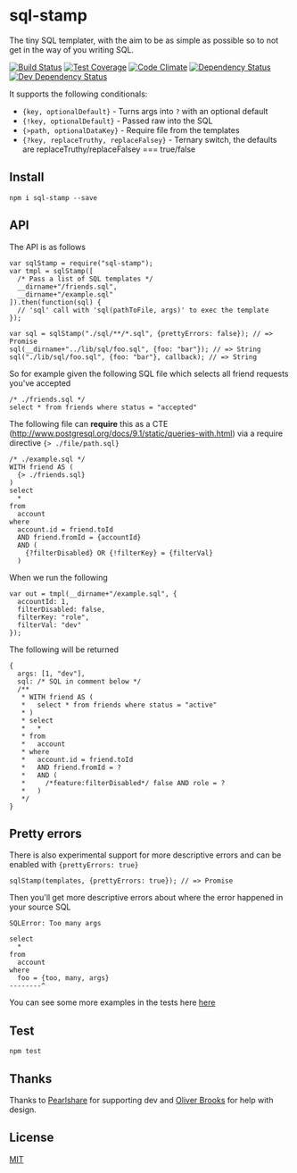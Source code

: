 # sql-stamp
The tiny SQL templater, with the aim to be as simple as possible so to not get in the way of you writing SQL.

[![Build Status](https://travis-ci.org/orangemug/sql-stamp.svg?branch=master)](https://travis-ci.org/orangemug/sql-stamp) 
[![Test Coverage](https://codeclimate.com/github/orangemug/sql-stamp/badges/coverage.svg)](https://codeclimate.com/github/orangemug/sql-stamp/coverage) 
[![Code Climate](https://codeclimate.com/github/orangemug/sql-stamp/badges/gpa.svg)](https://codeclimate.com/github/orangemug/sql-stamp) 
[![Dependency Status](https://david-dm.org/orangemug/sql-stamp.svg)](https://david-dm.org/orangemug/sql-stamp)
[![Dev Dependency Status](https://david-dm.org/orangemug/sql-stamp/dev-status.svg)](https://david-dm.org/orangemug/sql-stamp#info=devDependencies)


It supports the following conditionals:

 * `{key, optionalDefault}`  - Turns args into `?` with an optional default
 * `{!key, optionalDefault}` - Passed raw into the SQL
 * `{>path, optionalDataKey}` - Require file from the templates
 * `{?key, replaceTruthy, replaceFalsey}` - Ternary switch, the defaults are replaceTruthy/replaceFalsey === true/false


## Install

    npm i sql-stamp --save


## API
The API is as follows

    var sqlStamp = require("sql-stamp");
    var tmpl = sqlStamp([
      /* Pass a list of SQL templates */
      __dirname+"/friends.sql",
      __dirname+"/example.sql"
    ]).then(function(sql) {
      // 'sql' call with 'sql(pathToFile, args)' to exec the template
    });

    var sql = sqlStamp("./sql/**/*.sql", {prettyErrors: false}); // => Promise
    sql(__dirname+"../lib/sql/foo.sql", {foo: "bar"}); // => String
    sql("./lib/sql/foo.sql", {foo: "bar"}, callback); // => String

So for example given the following SQL file which selects all friend requests you've accepted

    /* ./friends.sql */
    select * from friends where status = "accepted"

The following file can **require** this as a CTE (<http://www.postgresql.org/docs/9.1/static/queries-with.html>) via a require directive `{> ./file/path.sql}`

    /* ./example.sql */
    WITH friend AS (
      {> ./friends.sql}
    )
    select
      *
    from
      account
    where
      account.id = friend.toId
      AND friend.fromId = {accountId}
      AND (
        {?filterDisabled} OR {!filterKey} = {filterVal}
      )

When we run the following

    var out = tmpl(__dirname+"/example.sql", {
      accountId: 1,
      filterDisabled: false,
      filterKey: "role",
      filterVal: "dev"
    });

The following will be returned

    {
      args: [1, "dev"],
      sql: /* SQL in comment below */
      /**
       * WITH friend AS (
       *   select * from friends where status = "active"
       * )
       * select
       *   *
       * from
       *   account
       * where
       *   account.id = friend.toId
       *   AND friend.fromId = ?
       *   AND (
       *     /*feature:filterDisabled*/ false AND role = ?
       *   )
       */
    }


## Pretty errors
There is also experimental support for more descriptive errors and can be enabled with `{prettyErrors: true}`

    sqlStamp(templates, {prettyErrors: true}); // => Promise

Then you'll get more descriptive errors about where the error happened in your source SQL

    SQLError: Too many args

    select
      *
    from
      account
    where
      foo = {too, many, args}
    --------^

You can see some more examples in the tests here [here](test/errors/index.js)


## Test

    npm test


## Thanks
Thanks to [Pearlshare](http://www.pearlshare.com) for supporting dev and [Oliver Brooks](https://github.com/oliverbrooks/) for help with design.


## License
[MIT](LICENSE)
